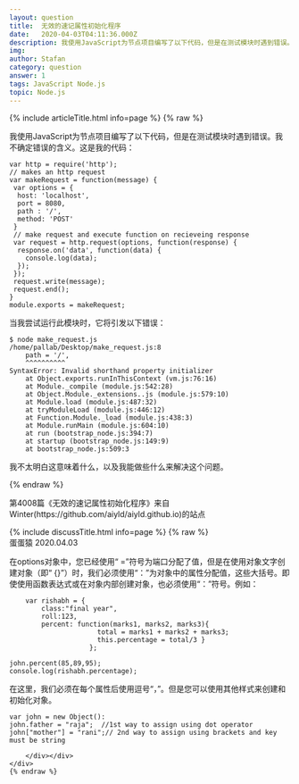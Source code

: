```yaml
---
layout: question
title:  无效的速记属性初始化程序
date:   2020-04-03T04:11:36.000Z
description: 我使用JavaScript为节点项目编写了以下代码，但是在测试模块时遇到错误。我不确定错误的含义。这是我的代码：var http = require(...
img: 
author: Stafan
category: question
answer: 1
tags: JavaScript Node.js
topic: Node.js
---
```

<div class="article-root">
  <div class="article">
    {% include articleTitle.html info=page %}
    {% raw %}
    <div class="article-content"><p><font style="vertical-align: inherit;"><font style="vertical-align: inherit;">我使用JavaScript为节点项目编写了以下代码，但是在测试模块时遇到错误。</font><font style="vertical-align: inherit;">我不确定错误的含义。</font><font style="vertical-align: inherit;">这是我的代码：</font></font></p>

<pre><code>var http = require('http');<font></font>
// makes an http request<font></font>
var makeRequest = function(message) {<font></font>
 var options = {<font></font>
  host: 'localhost',<font></font>
  port = 8080,<font></font>
  path : '/',<font></font>
  method: 'POST'<font></font>
 }<font></font>
 // make request and execute function on recieveing response<font></font>
 var request = http.request(options, function(response) {<font></font>
  response.on('data', function(data) {<font></font>
    console.log(data);<font></font>
  });<font></font>
 });<font></font>
 request.write(message);<font></font>
 request.end();<font></font>
}<font></font>
module.exports = makeRequest;<font></font>
</code></pre>

<p><font style="vertical-align: inherit;"><font style="vertical-align: inherit;">当我尝试运行此模块时，它将引发以下错误：</font></font></p>

<pre><code>$ node make_request.js<font></font>
/home/pallab/Desktop/make_request.js:8<font></font>
    path = '/',<font></font>
    ^^^^^^^^^^<font></font>
SyntaxError: Invalid shorthand property initializer<font></font>
    at Object.exports.runInThisContext (vm.js:76:16)<font></font>
    at Module._compile (module.js:542:28)<font></font>
    at Object.Module._extensions..js (module.js:579:10)<font></font>
    at Module.load (module.js:487:32)<font></font>
    at tryModuleLoad (module.js:446:12)<font></font>
    at Function.Module._load (module.js:438:3)<font></font>
    at Module.runMain (module.js:604:10)<font></font>
    at run (bootstrap_node.js:394:7)<font></font>
    at startup (bootstrap_node.js:149:9)<font></font>
    at bootstrap_node.js:509:3<font></font>
</code></pre>

<p><font style="vertical-align: inherit;"><font style="vertical-align: inherit;">我不太明白这意味着什么，以及我能做些什么来解决这个问题。</font></font></p></div>
    {% endraw %}
  </div>
  <p class="winter_mark">第4008篇《无效的速记属性初始化程序》来自Winter(https://github.com/aiyld/aiyld.github.io)的站点</p>
  <div class="discuss-wrapper">
    {% include discussTitle.html info=page %}
    {% raw %}
    <div class="discuss-list">
    <div class="discuss-item">
        <div class="discuss-parent">
          <div class="discuss-meta">
            <span class="discuss-user">蛋蛋猿</span>
            <span class="discuss-time">2020.04.03</span>
          </div>
          <div class="discuss-comment"><p><font style="vertical-align: inherit;"><font style="vertical-align: inherit;">在options对象中，您已经使用“ =”符号为端口分配了值，但是在使用对象文字创建对象（即“ {}”）时，我们必须使用“：”为对象中的属性分配值，这些大括号。</font><font style="vertical-align: inherit;">即使使用函数表达式或在对象内部创建对象，也必须使用“：”符号。</font><font style="vertical-align: inherit;">例如：</font></font></p>

<pre><code>    var rishabh = {<font></font>
        class:"final year",<font></font>
        roll:123,<font></font>
        percent: function(marks1, marks2, marks3){<font></font>
                      total = marks1 + marks2 + marks3;<font></font>
                      this.percentage = total/3 }<font></font>
                    };<font></font>
<font></font>
john.percent(85,89,95);<font></font>
console.log(rishabh.percentage);<font></font>
</code></pre>

<p><font style="vertical-align: inherit;"><font style="vertical-align: inherit;">在这里，我们必须在每个属性后使用逗号“，”。</font><font style="vertical-align: inherit;">但是您可以使用其他样式来创建和初始化对象。</font></font></p>

<pre><code>var john = new Object():<font></font>
john.father = "raja";  //1st way to assign using dot operator<font></font>
john["mother"] = "rani";// 2nd way to assign using brackets and key must be string<font></font>
</code></pre></div>
        </div></div>
    </div>
    {% endraw %}
  </div>
<div>
